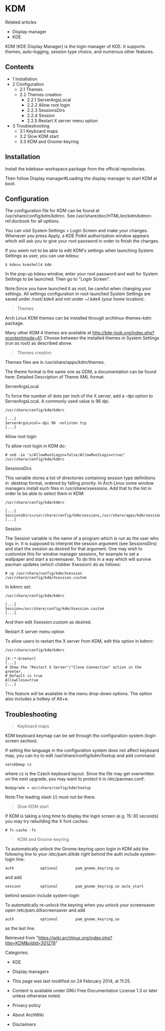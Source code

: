 KDM
===

Related articles

-   Display manager
-   KDE

KDM (KDE Display Manager) is the login manager of KDE. It supports
themes, auto-logging, session type choice, and numerous other features.

Contents
--------

-   1 Installation
-   2 Configuration
    -   2.1 Themes
    -   2.2 Themes creation
        -   2.2.1 ServerArgsLocal
        -   2.2.2 Allow root login
        -   2.2.3 SessionsDirs
        -   2.2.4 Session
        -   2.2.5 Restart X server menu option
-   3 Troubleshooting
    -   3.1 Keyboard maps
    -   3.2 Slow KDM start
    -   3.3 KDM and Gnome-keyring

Installation
------------

Install the kdebase-workspace package from the official repositories.

Then follow Display manager#Loading the display manager to start KDM at
boot.

Configuration
-------------

The configuration file for KDM can be found at
/usr/share/config/kdm/kdmrc. See
/usr/share/doc/HTML/en/kdm/kdmrc-ref.docbook for all options.

You can visit System Settings > Login Screen and make your changes.
Whenever you press Apply, a KDE Polkit authorization window appears
which will ask you to give your root password in order to finish the
changes.

If you seem not to be able to edit KDM's settings when launching System
Settings as user, you can use kdesu:

    $ kdesu kcmshell4 kdm

In the pop-up kdesu window, enter your root password and wait for System
Settings to be launched. Then go to "Login Screen".

Note:Since you have launched it as root, be careful when changing your
settings. All settings configuration in root-launched System Settings
are saved under /root/.kde4 and not under ~/.kde4 (your home location).

> Themes

Arch Linux KDM themes can be installed through archlinux-themes-kdm
package.

Many other KDM 4 themes are available at
http://kde-look.org/index.php?xcontentmode=41. Choose between the
installed themes in System Settings (run as root) as described above.

> Themes creation

Themes files are in /usr/share/apps/kdm/themes.

The theme format is the same one as GDM, a documentation can be found
here: Detailed Description of Theme XML format.

ServerArgsLocal

To force the number of dots per inch of the X server, add a -dpi option
to ServerArgsLocal. A commonly used value is 96 dpi.

    /usr/share/config/kdm/kdmrc

    [...]
    ServerArgsLocal=-dpi 96 -nolisten tcp
    [...]

Allow root login

To allow root login in KDM do:

    # sed -ie 's/AllowRootLogin=false/AllowRootLogin=true/' /usr/share/config/kdm/kdmrc

SessionsDirs

This variable stores a list of directories containing session type
definitions in .desktop format, ordered by falling priority. In Arch
Linux some window managers install such files in /usr/share/xsessions.
Add that to the list in order to be able to select them in KDM:

    /usr/share/config/kdm/kdmrc

    [...]
    SessionsDirs=/usr/share/config/kdm/sessions,/usr/share/apps/kdm/sessions,/usr/share/xsessions
    [...]

Session

The Session variable is the name of a program which is run as the user
who logs in. It is supposed to interpret the session argument (see
SessionsDirs) and start the session as desired for that argument. One
may wish to customize this for window manager sessions, for example to
set a wallpaper and start a screensaver. To do this in a way which will
survive pacman updates (which clobber Xsession) do as follows:

    # cp /usr/share/config/kdm/Xsession /usr/share/config/kdm/Xsession.custom

In kdmrc set:

    /usr/share/config/kdm/kdmrc

    [...]
    Session=/usr/share/config/kdm/Xsession.custom
    [...]

And then edit Xsession.custom as desired.

Restart X server menu option

To allow users to restart the X server from KDM, edit this option in
kdmrc:

    /usr/share/config/kdm/kdmrc

    [X-:*-Greeter]
    [...]
    # Show the "Restart X Server"/"Close Connection" action in the greeter.
    # Default is true
    AllowClose=true
    [...]

This feature will be available in the menu drop-down options. The option
also includes a hotkey of Alt+e.

Troubleshooting
---------------

> Keyboard maps

KDM keyboard keymap can be set through the configuration system (login
screen section).

If setting the language in the configuration system does not affect
keyboard map, you can try to edit /usr/share/config/kdm/Xsetup and add
command:

    setxkbmap cz

where cz is the Czech keyboard layout. Since the file may get
overwritten on the next upgrade, you may want to protect it in
/etc/pacman.conf:

    NoUpgrade = usr/share/config/kdm/Xsetup

Note:The leading slash (/) must not be there.

> Slow KDM start

If KDM is taking a long time to display the login screen (e.g. 15-30
seconds) you may try rebuilding the X font caches:

    # fc-cache -fv

> KDM and Gnome-keyring

To automatically unlock the Gnome-keyring upon login in KDM add the
following line to your /etc/pam.d/kde right behind the
auth            include         system-login line:

    auth            optional        pam_gnome_keyring.so

and add

    session         optional        pam_gnome_keyring.so auto_start

behind session         include         system-login

To automatically re-unlock the keyring when you unlock your screensaver
open /etc/pam.d/kscreensaver and add

    auth            optional        pam_gnome_keyring.so

as the last line.

Retrieved from
"https://wiki.archlinux.org/index.php?title=KDM&oldid=301278"

Categories:

-   KDE
-   Display managers

-   This page was last modified on 24 February 2014, at 11:25.
-   Content is available under GNU Free Documentation License 1.3 or
    later unless otherwise noted.
-   Privacy policy
-   About ArchWiki
-   Disclaimers

